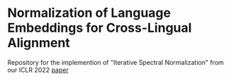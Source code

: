 # Normalization of Language Embeddings for Cross-Lingual Alignment

Repository for the implemention of "Iterative Spectral Normalization" from our ICLR 2022 [paper](https://openreview.net/forum?id=Nh7CtbyoqV5)
